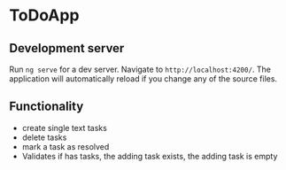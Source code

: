 # ToDoApp

## Development server

Run `ng serve` for a dev server. Navigate to `http://localhost:4200/`. The application will automatically reload if you change any of the source files.

## Functionality
- create single text tasks
- delete tasks
- mark a task as resolved
- Validates if has tasks,  the adding task exists, the adding task is empty
